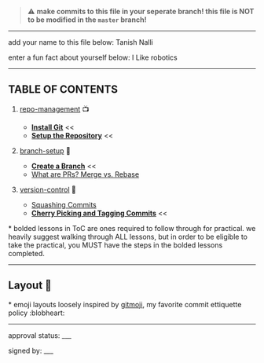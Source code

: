 > :warning: **make commits to this file in your seperate branch! this file is NOT to be modified in the `master` branch!**

---

add your name to this file below:
Tanish Nalli

enter a fun fact about yourself below:
I Like robotics

---

## TABLE OF CONTENTS

1) [repo-management](./repo-management) 📺
    - **[Install Git](./repo-management/git-install.md)** <<
    - **[Setup the Repository](./repo-management/repo-setup.md)** <<
    
2) [branch-setup](./branch-setup) 🎋
    - **[Create a Branch](./branch-setup/create-a-branch.md)** <<
    - [What are PRs? Merge vs. Rebase](./branch-setup/prs.md)
    
3) [version-control](./version-control) 🔄
    - [Squashing Commits](./version-control/squashing.md)
    - **[Cherry Picking and Tagging Commits](./version-control/cherry-and-tagging.md)** <<

\* bolded lessons in ToC are ones required to follow through for practical. we heavily suggest walking through ALL lessons, but in order to be eligible to take the practical, you MUST have the steps in the bolded lessons completed.

---

## Layout 🚧

\* emoji layouts loosely inspired by [gitmoji](https://gitmoji.dev/), my favorite commit ettiquette policy :blobheart:

---

approval status: ___

signed by: ___
